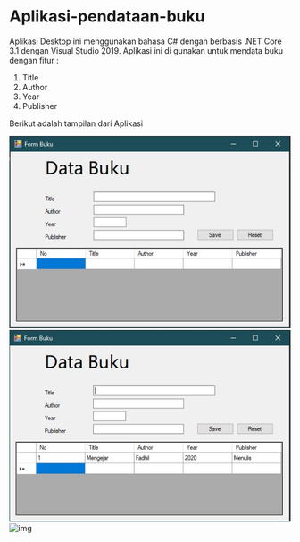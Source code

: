 # Aplikasi-pendataan-buku
Aplikasi Desktop ini menggunakan bahasa C# dengan berbasis .NET Core 3.1 dengan Visual Studio 2019. Aplikasi ini di gunakan untuk mendata buku dengan fitur :
1. Title 
2. Author
3. Year
4. Publisher

Berikut adalah tampilan dari Aplikasi

![img](https://github.com/fadhildwia/Aplikasi-pendataan-buku/blob/master/Screenshot/1.JPG)
![img](https://github.com/fadhildwia/Aplikasi-pendataan-buku/blob/master/Screenshot/2.JPG)
![img](https://github.com/fadhildwia/Aplikasi-pendataan-buku/blob/master/Screenshot/3.JPG)
